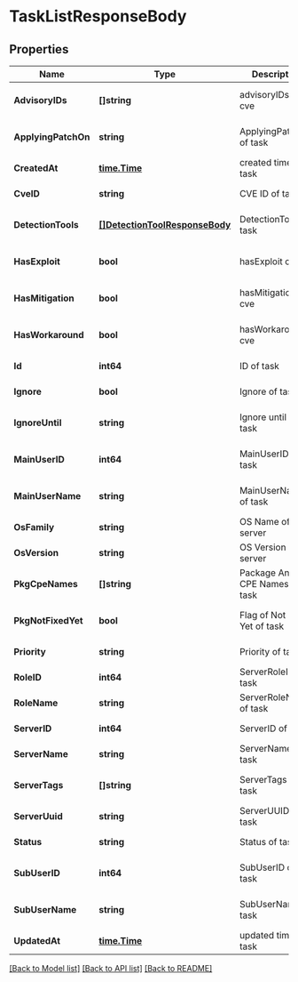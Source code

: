 # TaskListResponseBody

## Properties
Name | Type | Description | Notes
------------ | ------------- | ------------- | -------------
**AdvisoryIDs** | **[]string** | advisoryIDs of cve | [optional] [default to null]
**ApplyingPatchOn** | **string** | ApplyingPatchOn of task | [optional] [default to null]
**CreatedAt** | [**time.Time**](time.Time.md) | created time of task | [default to null]
**CveID** | **string** | CVE ID of task | [default to null]
**DetectionTools** | [**[]DetectionToolResponseBody**](DetectionToolResponseBody.md) | DetectionTools of task | [optional] [default to null]
**HasExploit** | **bool** | hasExploit of cve | [optional] [default to null]
**HasMitigation** | **bool** | hasMitigation of cve | [optional] [default to null]
**HasWorkaround** | **bool** | hasWorkaroundof cve | [optional] [default to null]
**Id** | **int64** | ID of task | [default to null]
**Ignore** | **bool** | Ignore of task | [default to null]
**IgnoreUntil** | **string** | Ignore until of task | [optional] [default to null]
**MainUserID** | **int64** | MainUserID of task | [optional] [default to null]
**MainUserName** | **string** | MainUserName of task | [optional] [default to null]
**OsFamily** | **string** | OS Name of server | [default to null]
**OsVersion** | **string** | OS Version of server | [default to null]
**PkgCpeNames** | **[]string** | Package And CPE Names of task | [optional] [default to null]
**PkgNotFixedYet** | **bool** | Flag of Not Fixed Yet of task | [optional] [default to null]
**Priority** | **string** | Priority of task | [default to null]
**RoleID** | **int64** | ServerRoleID of task | [default to null]
**RoleName** | **string** | ServerRoleName of task | [default to null]
**ServerID** | **int64** | ServerID of task | [default to null]
**ServerName** | **string** | ServerName of task | [default to null]
**ServerTags** | **[]string** | ServerTags of task | [optional] [default to null]
**ServerUuid** | **string** | ServerUUID of task | [default to null]
**Status** | **string** | Status of task | [default to null]
**SubUserID** | **int64** | SubUserID of task | [optional] [default to null]
**SubUserName** | **string** | SubUserName of task | [optional] [default to null]
**UpdatedAt** | [**time.Time**](time.Time.md) | updated time of task | [default to null]

[[Back to Model list]](../README.md#documentation-for-models) [[Back to API list]](../README.md#documentation-for-api-endpoints) [[Back to README]](../README.md)

